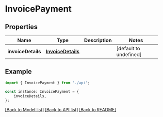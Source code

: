 # InvoicePayment


## Properties

Name | Type | Description | Notes
------------ | ------------- | ------------- | -------------
**invoiceDetails** | [**InvoiceDetails**](InvoiceDetails.md) |  | [default to undefined]

## Example

```typescript
import { InvoicePayment } from './api';

const instance: InvoicePayment = {
    invoiceDetails,
};
```

[[Back to Model list]](../README.md#documentation-for-models) [[Back to API list]](../README.md#documentation-for-api-endpoints) [[Back to README]](../README.md)
